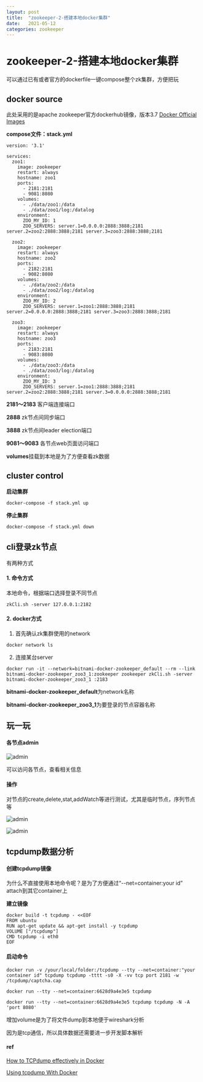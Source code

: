 ```yaml
---
layout: post
title:  "zookeeper-2-搭建本地docker集群"
date:   2021-05-12
categories: zookeeper
---
```

# zookeeper-2-搭建本地docker集群

可以通过已有或者官方的dockerfile一键compose整个zk集群，方便把玩



## docker source

此处采用的是apache zookeeper官方dockerhub镜像，版本3.7 [Docker Official Images](https://docs.docker.com/docker-hub/official_repos/) 

**compose文件：stack.yml**

```
version: '3.1'

services:
  zoo1:
    image: zookeeper
    restart: always
    hostname: zoo1
    ports:
      - 2181:2181
      - 9081:8080
    volumes:
      - ./data/zoo1:/data
      - ./data/zoo1/log:/datalog
    environment:
      ZOO_MY_ID: 1
      ZOO_SERVERS: server.1=0.0.0.0:2888:3888;2181 server.2=zoo2:2888:3888;2181 server.3=zoo3:2888:3888;2181

  zoo2:
    image: zookeeper
    restart: always
    hostname: zoo2
    ports:
      - 2182:2181
      - 9082:8080
    volumes:
      - ./data/zoo2:/data
      - ./data/zoo2/log:/datalog
    environment:
      ZOO_MY_ID: 2
      ZOO_SERVERS: server.1=zoo1:2888:3888;2181 server.2=0.0.0.0:2888:3888;2181 server.3=zoo3:2888:3888;2181

  zoo3:
    image: zookeeper
    restart: always
    hostname: zoo3
    ports:
      - 2183:2181
      - 9083:8080
    volumes:
      - ./data/zoo3:/data
      - ./data/zoo3/log:/datalog
    environment:
      ZOO_MY_ID: 3
      ZOO_SERVERS: server.1=zoo1:2888:3888;2181 server.2=zoo2:2888:3888;2181 server.3=0.0.0.0:2888:3888;2181
```

**2181～2183** 客户端连接端口

**2888** zk节点间同步端口

**3888** zk节点间leader election端口

**9081～9083** 各节点web页面访问端口

**volumes**挂载到本地是为了方便查看zk数据



## cluster control

**启动集群**

`docker-compose -f stack.yml up`

**停止集群**

`docker-compose -f stack.yml down`



## cli登录zk节点

有两种方式

#### **1. 命令方式**

本地命令，根据端口选择登录不同节点

`zkCli.sh -server 127.0.0.1:2182`

#### **2. docker方式**

1) 首先确认zk集群使用的network

`docker network ls`

2) 连接某台server

`docker run -it --network=bitnami-docker-zookeeper_default --rm --link bitnami-docker-zookeeper_zoo3_1:zookeeper zookeeper zkCli.sh -server bitnami-docker-zookeeper_zoo3_1
:2183`

**bitnami-docker-zookeeper_default**为network名称

**bitnami-docker-zookeeper_zoo3_1**为要登录的节点容器名称



## 玩一玩

#### 各节点admin

![admin](https://user-images.githubusercontent.com/2216435/117957480-b3c74700-b34c-11eb-9b30-9b14137d45fc.png)

可以访问各节点，查看相关信息

#### 操作

对节点的create,delete,stat,addWatch等进行测试，尤其是临时节点，序列节点等

![admin](https://user-images.githubusercontent.com/2216435/117958146-51227b00-b34d-11eb-934f-5d76c71ccb5b.png)

![admin](https://user-images.githubusercontent.com/2216435/117958287-73b49400-b34d-11eb-800f-ccbd1ef01e57.png)



## tcpdump数据分析

#### 创建tcpdump镜像

为什么不直接使用本地命令呢？是为了方便通过“--net=container:your id” attach到其它container上

**建立镜像**

```
docker build -t tcpdump - <<EOF 
FROM ubuntu 
RUN apt-get update && apt-get install -y tcpdump 
VOLUME ["/tcpdump"]
CMD tcpdump -i eth0 
EOF
```

#### 启动命令

```
docker run -v /your/local/folder:/tcpdump --tty --net=container:"your container id" tcpdump tcpdump -tttt -s0 -X -vv tcp port 2181 -w /tcpdump/captcha.cap

docker run --tty --net=container:6628d9a4e3e5 tcpdump

docker run --tty --net=container:6628d9a4e3e5 tcpdump tcpdump -N -A 'port 8080'
```

增加volume是为了将文件dump到本地便于wireshark分析



因为是tcp通信，所以具体数据还需要进一步开发脚本解析

#### ref

[How to TCPdump effectively in Docker](https://xxradar.medium.com/how-to-tcpdump-effectively-in-docker-2ed0a09b5406)

[Using tcpdump With Docker](https://rmoff.net/2019/11/29/using-tcpdump-with-docker/)